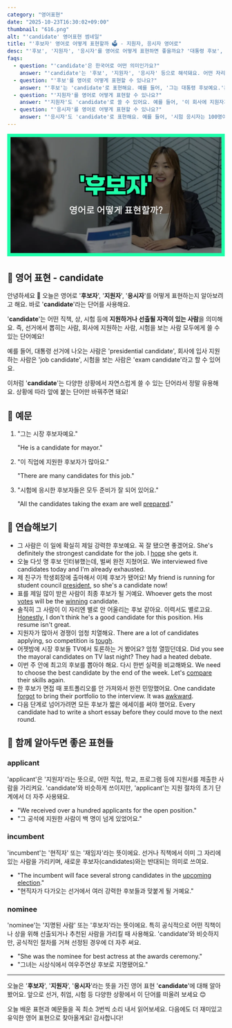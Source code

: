 ```yaml
---
category: "영어표현"
date: "2025-10-23T16:30:02+09:00"
thumbnail: "616.png"
alt: "'candidate' 영어표현 썸네일"
title: "'후보자' 영어로 어떻게 표현할까 🗳️ - 지원자, 응시자 영어로"
desc: "'후보', '지원자', '응시자'를 영어로 어떻게 표현하면 좋을까요? '대통령 후보', '취업 지원자', '시험 응시자' 등을 영어로 표현하는 법을 배워봅시다. 다양한 예문을 통해서 연습하고 본인의 표현으로 만들어 보세요."
faqs: 
  - question: "'candidate'은 한국어로 어떤 의미인가요?"
    answer: "'candidate'는 '후보', '지원자', '응시자' 등으로 해석돼요. 어떤 자리에 뽑히거나 선택받기 위해 경쟁하는 사람을 뜻해요."
  - question: "'후보'를 영어로 어떻게 표현할 수 있나요?"
    answer: "'후보'는 'candidate'로 표현해요. 예를 들어, '그는 대통령 후보예요.'는 'He is a presidential candidate.'라고 해요."
  - question: "'지원자'를 영어로 어떻게 표현할 수 있나요?"
    answer: "'지원자'도 'candidate'로 쓸 수 있어요. 예를 들어, '이 회사에 지원자가 많아요.'는 'There are many candidates for this company.'라고 해요."
  - question: "'응시자'를 영어로 어떻게 표현할 수 있나요?"
    answer: "'응시자'도 'candidate'로 표현해요. 예를 들어, '시험 응시자는 100명이에요.'는 'There are 100 candidates for the exam.'이라고 말해요."
---
```


!['candidate' 영어표현](./616.png)

## 🌟 영어 표현 - candidate

안녕하세요 👋 오늘은 영어로 '**후보자**', '**지원자**', '**응시자**'를 어떻게 표현하는지 알아보려고 해요. 바로 '**candidate**'라는 단어를 사용해요.

'**candidate**'는 어떤 직책, 상, 시험 등에 **지원하거나 선출될 자격이 있는 사람**을 의미해요. 즉, 선거에서 뽑히는 사람, 회사에 지원하는 사람, 시험을 보는 사람 모두에게 쓸 수 있는 단어예요!

예를 들어, 대통령 선거에 나오는 사람은 'presidential candidate', 회사에 입사 지원하는 사람은 'job candidate', 시험을 보는 사람은 'exam candidate'라고 할 수 있어요.

이처럼 '**candidate**'는 다양한 상황에서 자연스럽게 쓸 수 있는 단어라서 정말 유용해요. 상황에 따라 앞에 붙는 단어만 바꿔주면 돼요!

## 📖 예문

1. "그는 시장 후보자예요."

   "He is a candidate for mayor."

2. "이 직업에 지원한 후보자가 많아요."

   "There are many candidates for this job."

3. "시험에 응시한 후보자들은 모두 준비가 잘 되어 있어요."

   "All the candidates taking the exam are well [prepared](/blog/in-english/371.prepare/)."



## 💬 연습해보기

<ul data-interactive-list>

  <li data-interactive-item>
    <span data-toggler>그 사람은 이 일에 확실히 제일 강력한 후보예요. 꼭 잘 됐으면 좋겠어요.</span>
    <span data-answer>She's definitely the strongest candidate for the job. I <a href="/blog/성공하면-좋겠어-영어표현/">hope</a> she gets it.</span>
  </li>

  <li data-interactive-item>
    <span data-toggler>오늘 다섯 명 후보 인터뷰했는데, 벌써 완전 지쳤어요.</span>
    <span data-answer>We interviewed five candidates today and I'm already exhausted.</span>
  </li>

  <li data-interactive-item>
    <span data-toggler>제 친구가 학생회장에 출마해서 이제 후보가 됐어요!</span>
    <span data-answer>My friend is running for student council <a href="/blog/in-english/609.president/">president</a>, so she's a candidate now!</span>
  </li>

  <li data-interactive-item>
    <span data-toggler>표를 제일 많이 받은 사람이 최종 후보가 될 거예요.</span>
    <span data-answer>Whoever gets the most <a href="/blog/in-english/615.vote/">votes</a> will be the <a href="/blog/in-english/456.win/">winning</a> candidate.</span>
  </li>

  <li data-interactive-item>
    <span data-toggler>솔직히 그 사람이 이 자리엔 별로 안 어울리는 후보 같아요. 이력서도 별로고요.</span>
    <span data-answer><a href="/blog/in-english/336.honestly/">Honestly</a>, I don't think he's a good candidate for this position. His resume isn't great.</span>
  </li>

  <li data-interactive-item>
    <span data-toggler>지원자가 많아서 경쟁이 엄청 치열해요.</span>
    <span data-answer>There are a lot of candidates applying, so competition is <a href="/blog/in-english/183.tough/">tough</a>.</span>
  </li>

  <li data-interactive-item>
    <span data-toggler>어젯밤에 시장 후보들 TV에서 토론하는 거 봤어요? 엄청 열띘던데요.</span>
    <span data-answer>Did you see the mayoral candidates on TV last night? They had a heated debate.</span>
  </li>

  <li data-interactive-item>
    <span data-toggler>이번 주 안에 최고의 후보를 뽑아야 해요. 다시 한번 실력을 비교해봐요.</span>
    <span data-answer>We need to choose the best candidate by the end of the week. Let's <a href="/blog/in-english/297.compare/">compare</a> their skills again.</span>
  </li>

  <li data-interactive-item>
    <span data-toggler>한 후보가 면접 때 포트폴리오를 안 가져와서 완전 민망했어요.</span>
    <span data-answer>One candidate <a href="/blog/in-english/023.forget/">forgot</a> to bring their portfolio to the interview. It was <a href="/blog/in-english/124.awkward/">awkward</a>.</span>
  </li>

  <li data-interactive-item>
    <span data-toggler>다음 단계로 넘어가려면 모든 후보가 짧은 에세이를 써야 했어요.</span>
    <span data-answer>Every candidate had to write a short essay before they could move to the next round.</span>
  </li>

</ul>

## 🤝 함께 알아두면 좋은 표현들

### applicant

'applicant'은 '지원자'라는 뜻으로, 어떤 직업, 학교, 프로그램 등에 지원서를 제출한 사람을 가리켜요. 'candidate'와 비슷하게 쓰이지만, 'applicant'는 지원 절차의 초기 단계에서 더 자주 사용돼요.

- "We received over a hundred applicants for the open position."
- "그 공석에 지원한 사람이 백 명이 넘게 있었어요."

### incumbent

'incumbent'는 '현직자' 또는 '재임자'라는 뜻이에요. 선거나 직책에서 이미 그 자리에 있는 사람을 가리키며, 새로운 후보자(candidates)와는 반대되는 의미로 쓰여요.

- "The incumbent will face several strong candidates in the [upcoming](/blog/in-english/250.upcoming/) [election](/blog/in-english/614.election/)."
- "현직자가 다가오는 선거에서 여러 강력한 후보들과 맞붙게 될 거예요."

### nominee

'nominee'는 '지명된 사람' 또는 '후보자'라는 뜻이에요. 특히 공식적으로 어떤 직책이나 상을 위해 선출되거나 추천된 사람을 가리킬 때 사용해요. 'candidate'와 비슷하지만, 공식적인 절차를 거쳐 선정된 경우에 더 자주 써요.

- "She was the nominee for best actress at the awards ceremony."
- "그녀는 시상식에서 여우주연상 후보로 지명됐어요."

---

오늘은 '**후보자**', '**지원자**', '**응시자**'라는 뜻을 가진 영어 표현 '**candidate**'에 대해 알아봤어요. 앞으로 선거, 취업, 시험 등 다양한 상황에서 이 단어를 떠올려 보세요 😊

오늘 배운 표현과 예문들을 꼭 최소 3번씩 소리 내서 읽어보세요. 다음에도 더 재미있고 유익한 영어 표현으로 찾아올게요! 감사합니다!

